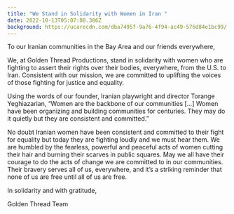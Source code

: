 ```yaml
---
title: "We Stand in Solidarity with Women in Iran "
date: 2022-10-13T05:07:08.386Z
background: https://ucarecdn.com/dba7495f-9a76-4f94-ac49-576d84e1bc99/
---
```

To our Iranian communities in the Bay Area and our friends everywhere,

We, at Golden Thread Productions, stand in solidarity with women who are fighting to assert their rights over their bodies, everywhere, from the U.S. to Iran. Consistent with our mission, we are committed to uplifting the voices of those fighting for justice and equality. 

Using the words of our founder, Iranian playwright and director Torange Yeghiazarian, “Women are the backbone of our communities \[…] Women have been organizing and building communities for centuries. They may do it quietly but they are consistent and committed.” 

No doubt Iranian women have been consistent and committed to their fight for equality but today they are fighting loudly and we must hear them. We are humbled by the fearless, powerful and peaceful acts of women cutting their hair and burning their scarves in public squares. May we all have their courage to do the acts of change we are committed to in our communities. Their bravery serves all of us, everywhere, and it’s a striking reminder that none of us are free until all of us are free.

In solidarity and with gratitude, 

Golden Thread Team